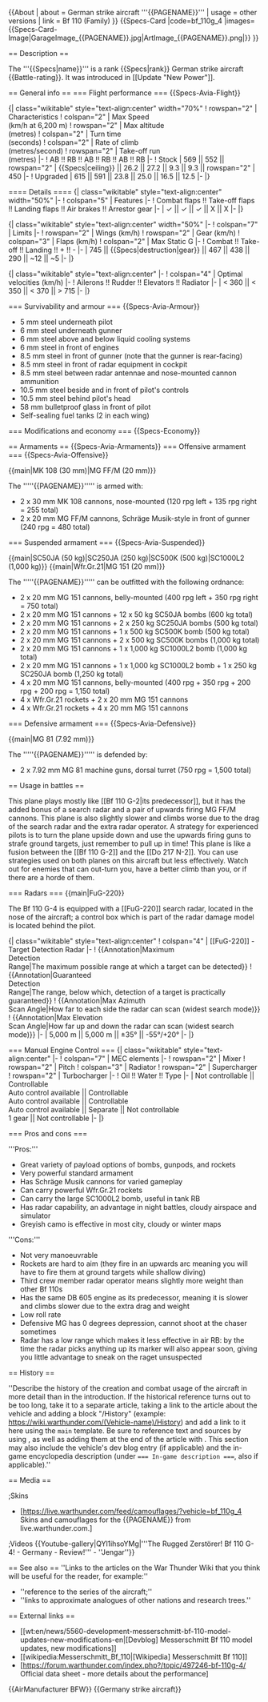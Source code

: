 {{About
| about = German strike aircraft '''{{PAGENAME}}'''
| usage = other versions
| link = Bf 110 (Family)
}}
{{Specs-Card
|code=bf_110g_4
|images={{Specs-Card-Image|GarageImage_{{PAGENAME}}.jpg|ArtImage\_{{PAGENAME}}.png|}}
}}

== Description ==

<!-- ''In the description, the first part should be about the history of and the creation and combat usage of the aircraft, as well as its key features. In the second part, tell the reader about the aircraft in the game. Insert a screenshot of the vehicle, so that if the novice player does not remember the vehicle by name, he will immediately understand what kind of vehicle the article is talking about.'' -->

The '''{{Specs|name}}''' is a rank {{Specs|rank}} German strike aircraft {{Battle-rating}}. It was introduced in [[Update "New Power"]].

== General info ==
=== Flight performance ===
{{Specs-Avia-Flight}}

<!-- ''Describe how the aircraft behaves in the air. Speed, manoeuvrability, acceleration and allowable loads - these are the most important characteristics of the vehicle.'' -->

{| class="wikitable" style="text-align:center" width="70%"
! rowspan="2" | Characteristics
! colspan="2" | Max Speed<br>(km/h at 6,200 m)
! rowspan="2" | Max altitude<br>(metres)
! colspan="2" | Turn time<br>(seconds)
! colspan="2" | Rate of climb<br>(metres/second)
! rowspan="2" | Take-off run<br>(metres)
|-
! AB !! RB !! AB !! RB !! AB !! RB
|-
! Stock
| 569 || 552 || rowspan="2" | {{Specs|ceiling}} || 26.2 || 27.2 || 9.3 || 9.3 || rowspan="2" | 450
|-
! Upgraded
| 615 || 591 || 23.8 || 25.0 || 16.5 || 12.5
|-
|}

==== Details ====
{| class="wikitable" style="text-align:center" width="50%"
|-
! colspan="5" | Features
|-
! Combat flaps !! Take-off flaps !! Landing flaps !! Air brakes !! Arrestor gear
|-
| ✓ || ✓ || ✓ || X || X <!-- ✓ -->
|-
|}

{| class="wikitable" style="text-align:center" width="50%"
|-
! colspan="7" | Limits
|-
! rowspan="2" | Wings (km/h)
! rowspan="2" | Gear (km/h)
! colspan="3" | Flaps (km/h)
! colspan="2" | Max Static G
|-
! Combat !! Take-off !! Landing !! + !! -
|-
| 745 <!-- {{Specs|destruction|body}} --> || {{Specs|destruction|gear}} || 467 || 438 || 290 || ~12 || ~5
|-
|}

{| class="wikitable" style="text-align:center"
|-
! colspan="4" | Optimal velocities (km/h)
|-
! Ailerons !! Rudder !! Elevators !! Radiator
|-
| < 360 || < 350 || < 370 || > 715
|-
|}

=== Survivability and armour ===
{{Specs-Avia-Armour}}

<!-- ''Examine the survivability of the aircraft. Note how vulnerable the structure is and how secure the pilot is, whether the fuel tanks are armoured, etc. Describe the armour, if there is any, and also mention the vulnerability of other critical aircraft systems.'' -->

- 5 mm steel underneath pilot
- 6 mm steel underneath gunner
- 6 mm steel above and below liquid cooling systems
- 6 mm steel in front of engines
- 8.5 mm steel in front of gunner (note that the gunner is rear-facing)
- 8.5 mm steel in front of radar equipment in cockpit
- 8.5 mm steel between radar antennae and nose-mounted cannon ammunition
- 10.5 mm steel beside and in front of pilot's controls
- 10.5 mm steel behind pilot's head
- 58 mm bulletproof glass in front of pilot
- Self-sealing fuel tanks (2 in each wing)

=== Modifications and economy ===
{{Specs-Economy}}

== Armaments ==
{{Specs-Avia-Armaments}}
=== Offensive armament ===
{{Specs-Avia-Offensive}}

<!-- ''Describe the offensive armament of the aircraft, if any. Describe how effective the cannons and machine guns are in a battle, and also what belts or drums are better to use. If there is no offensive weaponry, delete this subsection.'' -->

{{main|MK 108 (30 mm)|MG FF/M (20 mm)}}

The '''''{{PAGENAME}}''''' is armed with:

- 2 x 30 mm MK 108 cannons, nose-mounted (120 rpg left + 135 rpg right = 255 total)
- 2 x 20 mm MG FF/M cannons, Schräge Musik-style in front of gunner (240 rpg = 480 total)

=== Suspended armament ===
{{Specs-Avia-Suspended}}

<!-- ''Describe the aircraft's suspended armament: additional cannons under the wings, bombs, rockets and torpedoes. This section is especially important for bombers and attackers. If there is no suspended weaponry remove this subsection.'' -->

{{main|SC50JA (50 kg)|SC250JA (250 kg)|SC500K (500 kg)|SC1000L2 (1,000 kg)}}
{{main|Wfr.Gr.21|MG 151 (20 mm)}}

The '''''{{PAGENAME}}''''' can be outfitted with the following ordnance:

- 2 x 20 mm MG 151 cannons, belly-mounted (400 rpg left + 350 rpg right = 750 total)
- 2 x 20 mm MG 151 cannons + 12 x 50 kg SC50JA bombs (600 kg total)
- 2 x 20 mm MG 151 cannons + 2 x 250 kg SC250JA bombs (500 kg total)
- 2 x 20 mm MG 151 cannons + 1 x 500 kg SC500K bomb (500 kg total)
- 2 x 20 mm MG 151 cannons + 2 x 500 kg SC500K bombs (1,000 kg total)
- 2 x 20 mm MG 151 cannons + 1 x 1,000 kg SC1000L2 bomb (1,000 kg total)
- 2 x 20 mm MG 151 cannons + 1 x 1,000 kg SC1000L2 bomb + 1 x 250 kg SC250JA bomb (1,250 kg total)
- 4 x 20 mm MG 151 cannons, belly-mounted (400 rpg + 350 rpg + 200 rpg + 200 rpg = 1,150 total)
- 4 x Wfr.Gr.21 rockets + 2 x 20 mm MG 151 cannons
- 4 x Wfr.Gr.21 rockets + 4 x 20 mm MG 151 cannons

=== Defensive armament ===
{{Specs-Avia-Defensive}}

<!-- ''Defensive armament with turret machine guns or cannons, crewed by gunners. Examine the number of gunners and what belts or drums are better to use. If defensive weaponry is not available, remove this subsection.'' -->

{{main|MG 81 (7.92 mm)}}

The '''''{{PAGENAME}}''''' is defended by:

- 2 x 7.92 mm MG 81 machine guns, dorsal turret (750 rpg = 1,500 total)

== Usage in battles ==

<!-- ''Describe the tactics of playing in the aircraft, the features of using aircraft in a team and advice on tactics. Refrain from creating a "guide" - do not impose a single point of view, but instead, give the reader food for thought. Examine the most dangerous enemies and give recommendations on fighting them. If necessary, note the specifics of the game in different modes (AB, RB, SB).'' -->

This plane plays mostly like [[Bf 110 G-2|its predecessor]], but it has the added bonus of a search radar and a pair of upwards firing MG FF/M cannons. This plane is also slightly slower and climbs worse due to the drag of the search radar and the extra radar operator. A strategy for experienced pilots is to turn the plane upside down and use the upwards firing guns to strafe ground targets, just remember to pull up in time! This plane is like a fusion between the [[Bf 110 G-2]] and the [[Do 217 N-2]]. You can use strategies used on both planes on this aircraft but less effectively. Watch out for enemies that can out-turn you, have a better climb than you, or if there are a horde of them.

=== Radars ===
{{main|FuG-220}}

The Bf 110 G-4 is equipped with a [[FuG-220]] search radar, located in the nose of the aircraft; a control box which is part of the radar damage model is located behind the pilot.

{| class="wikitable" style="text-align:center"
! colspan="4" | [[FuG-220]] - Target Detection Radar
|-
! {{Annotation|Maximum<br/>Detection<br/>Range|The maximum possible range at which a target can be detected}}
! {{Annotation|Guaranteed<br/>Detection<br/>Range|The range, below which, detection of a target is practically guaranteed}}
! {{Annotation|Max Azimuth<br/>Scan Angle|How far to each side the radar can scan (widest search mode)}}
! {{Annotation|Max Elevation<br/>Scan Angle|How far up and down the radar can scan (widest search mode)}}
|-
| 5,000 m || 5,000 m || ±35° || -55°/+20°
|-
|}

=== Manual Engine Control ===
{| class="wikitable" style="text-align:center"
|-
! colspan="7" | MEC elements
|-
! rowspan="2" | Mixer
! rowspan="2" | Pitch
! colspan="3" | Radiator
! rowspan="2" | Supercharger
! rowspan="2" | Turbocharger
|-
! Oil !! Water !! Type
|-
| Not controllable || Controllable<br>Auto control available || Controllable<br>Auto control available || Controllable<br>Auto control available || Separate || Not controllable<br>1 gear || Not controllable
|-
|}

=== Pros and cons ===

<!-- ''Summarise and briefly evaluate the vehicle in terms of its characteristics and combat effectiveness. Mark its pros and cons in the bulleted list. Try not to use more than 6 points for each of the characteristics. Avoid using categorical definitions such as "bad", "good" and the like - use substitutions with softer forms such as "inadequate" and "effective".'' -->

'''Pros:'''

- Great variety of payload options of bombs, gunpods, and rockets
- Very powerful standard armament
- Has Schräge Musik cannons for varied gameplay
- Can carry powerful Wfr.Gr.21 rockets
- Can carry the large SC1000L2 bomb, useful in tank RB
- Has radar capability, an advantage in night battles, cloudy airspace and simulator
- Greyish camo is effective in most city, cloudy or winter maps

'''Cons:'''

- Not very manoeuvrable
- Rockets are hard to aim (they fire in an upwards arc meaning you will have to fire them at ground targets while shallow diving)
- Third crew member radar operator means slightly more weight than other Bf 110s
- Has the same DB 605 engine as its predecessor, meaning it is slower and climbs slower due to the extra drag and weight
- Low roll rate
- Defensive MG has 0 degrees depression, cannot shoot at the chaser sometimes
- Radar has a low range which makes it less effective in air RB: by the time the radar picks anything up its marker will also appear soon, giving you little advantage to sneak on the raget unsuspected

== History ==

<!-- ''Describe the history of the creation and combat usage of the aircraft in more detail than in the introduction. If the historical reference turns out to be too long, take it to a separate article, taking a link to the article about the vehicle and adding a block "/History" (example: <nowiki>https://wiki.warthunder.com/(Vehicle-name)/History</nowiki>) and add a link to it here using the <code>main</code> template. Be sure to reference text and sources by using <code><nowiki><ref></ref></nowiki></code>, as well as adding them at the end of the article with <code><nowiki><references /></nowiki></code>. This section may also include the vehicle's dev blog entry (if applicable) and the in-game encyclopedia description (under <code><nowiki>=== In-game description ===</nowiki></code>, also if applicable).'' -->

''Describe the history of the creation and combat usage of the aircraft in more detail than in the introduction. If the historical reference turns out to be too long, take it to a separate article, taking a link to the article about the vehicle and adding a block "/History" (example: <nowiki>https://wiki.warthunder.com/(Vehicle-name)/History</nowiki>) and add a link to it here using the <code>main</code> template. Be sure to reference text and sources by using <code><nowiki><ref></ref></nowiki></code>, as well as adding them at the end of the article with <code><nowiki><references /></nowiki></code>. This section may also include the vehicle's dev blog entry (if applicable) and the in-game encyclopedia description (under <code><nowiki>=== In-game description ===</nowiki></code>, also if applicable).''

== Media ==

<!-- ''Excellent additions to the article would be video guides, screenshots from the game, and photos.'' -->

;Skins

- [https://live.warthunder.com/feed/camouflages/?vehicle=bf_110g_4 Skins and camouflages for the {{PAGENAME}} from live.warthunder.com.]

;Videos
{{Youtube-gallery|QYl1ihsoYMg|'''The Rugged Zerstörer! Bf 110 G-4! - Germany - Review!'''  - ''Jengar''}}

== See also ==
''Links to the articles on the War Thunder Wiki that you think will be useful for the reader, for example:''

- ''reference to the series of the aircraft;''
- ''links to approximate analogues of other nations and research trees.''

== External links ==

<!-- ''Paste links to sources and external resources, such as:''
* ''topic on the official game forum;''
* ''other literature.'' -->

- [[wt:en/news/5560-development-messerschmitt-bf-110-model-updates-new-modifications-en|[Devblog] Messerschmitt Bf 110 model updates, new modifications]]
- [[wikipedia:Messerschmitt_Bf_110|[Wikipedia] Messerschmitt Bf 110]]
- [https://forum.warthunder.com/index.php?/topic/497246-bf-110g-4/ Official data sheet - more details about the performance]

{{AirManufacturer BFW}}
{{Germany strike aircraft}}
